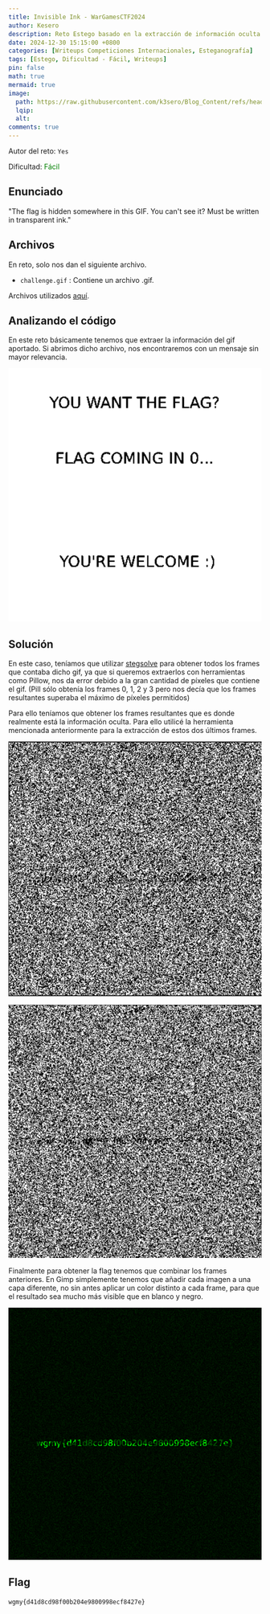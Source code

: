 ```yaml
---
title: Invisible Ink - WarGamesCTF2024
author: Kesero
description: Reto Estego basado en la extracción de información oculta de un archivo.gif.
date: 2024-12-30 15:15:00 +0800
categories: [Writeups Competiciones Internacionales, Esteganografía]
tags: [Estego, Dificultad - Fácil, Writeups]
pin: false
math: true
mermaid: true
image:
  path: https://raw.githubusercontent.com/k3sero/Blog_Content/refs/heads/main/Competiciones_Internacionales_Writeups/2024/Estego/WarGamesCTF2024/Invisible-Ink/Titulo.png
  lqip: 
  alt: 
comments: true
---
```


Autor del reto: `Yes`

Dificultad: <font color=green>Fácil</font>

## Enunciado

"The flag is hidden somewhere in this GIF. You can't see it? Must be written in transparent ink."

## Archivos

En reto, solo nos dan el siguiente archivo.

- `challenge.gif` : Contiene un archivo .gif.

Archivos utilizados [aquí](https://github.com/k3sero/Blog_Content/tree/main/Competiciones_Internacionales_Writeups/2024/Estego/WarGamesCTF2024/Invisible-Ink).

## Analizando el código

En este reto básicamente tenemos que extraer la información del gif aportado. Si abrimos dicho archivo, nos encontraremos con un mensaje sin mayor relevancia.

![challenge](https://raw.githubusercontent.com/k3sero/Blog_Content/refs/heads/main/Competiciones_Internacionales_Writeups/2024/Estego/WarGamesCTF2024/Invisible-Ink/gif.png)


## Solución

En este caso, teníamos que utilizar [stegsolve](https://wiki.bi0s.in/steganography/stegsolve/) para obtener todos los frames que contaba dicho gif, ya que si queremos extraerlos con herramientas como Pillow, nos da error debido a la gran cantidad de píxeles que contiene el gif. (Pill sólo obtenía los frames 0, 1, 2 y 3 pero nos decía que los frames resultantes superaba el máximo de píxeles permitidos)

Para ello teníamos que obtener los frames resultantes que es donde realmente está la información oculta. Para ello utilicé la herramienta mencionada anteriormente para la extracción de estos dos últimos frames.

![Frame5](https://raw.githubusercontent.com/k3sero/Blog_Content/refs/heads/main/Competiciones_Internacionales_Writeups/2024/Estego/WarGamesCTF2024/Invisible-Ink/frame5.png)

![Frame6](https://raw.githubusercontent.com/k3sero/Blog_Content/refs/heads/main/Competiciones_Internacionales_Writeups/2024/Estego/WarGamesCTF2024/Invisible-Ink/frame6.png)

Finalmente para obtener la flag tenemos que combinar los frames anteriores.
En Gimp simplemente tenemos que añadir cada imagen a una capa diferente, no sin antes aplicar un color distinto a cada frame, para que el resultado sea mucho más visible que en blanco y negro.

![Final](https://raw.githubusercontent.com/k3sero/Blog_Content/refs/heads/main/Competiciones_Internacionales_Writeups/2024/Estego/WarGamesCTF2024/Invisible-Ink/final.png)

## Flag

`wgmy{d41d8cd98f00b204e9800998ecf8427e}`